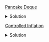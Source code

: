 [Pancake Deque](https://codingcompetitions.withgoogle.com/codejam/round/000000000087711b/0000000000acd59d)

<details><summary>Solution</summary>

![](https://github.com/archishmanghos/code-images/blob/master/Companies/Google/codejam-1B-A.png)

</details>



[Controlled Inflation](https://codingcompetitions.withgoogle.com/codejam/round/000000000087711b/0000000000accfdb)

<details><summary>Solution</summary>

![](https://github.com/archishmanghos/code-images/blob/master/Companies/Google/codejam-1B-B.png)

</details>